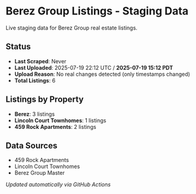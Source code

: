 # Berez Group Listings - Staging Data

Live staging data for Berez Group real estate listings.

## Status
- **Last Scraped**: Never
- **Last Uploaded**: 2025-07-19 22:12 UTC / **2025-07-19 15:12 PDT**
- **Upload Reason**: No real changes detected (only timestamps changed)
- **Total Listings**: 6

## Listings by Property
- **Berez**: 3 listings
- **Lincoln Court Townhomes**: 1 listings
- **459 Rock Apartments**: 2 listings

## Data Sources
- 459 Rock Apartments
- Lincoln Court Townhomes  
- Berez Group Master

*Updated automatically via GitHub Actions*
